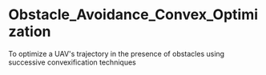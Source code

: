 # Obstacle_Avoidance_Convex_Optimization
To optimize a UAV's trajectory in the presence of obstacles using successive convexification techniques
